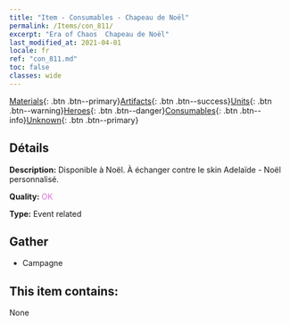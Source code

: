 ```yaml
---
title: "Item - Consumables - Chapeau de Noël"
permalink: /Items/con_811/
excerpt: "Era of Chaos  Chapeau de Noël"
last_modified_at: 2021-04-01
locale: fr
ref: "con_811.md"
toc: false
classes: wide
---
```

 [Materials](/fr/Items/){: .btn .btn--primary}[Artifacts](/fr/Items/Artifacts/){: .btn .btn--success}[Units](/fr/Items/Units/){: .btn .btn--warning}[Heroes](/fr/Items/Heroes/){: .btn .btn--danger}[Consumables](/fr/Items/Consumables/){: .btn .btn--info}[Unknown](/fr/Items/Unknown/){: .btn .btn--primary}

## Détails
 **Description:** Disponible à Noël. À échanger contre le skin Adelaïde - Noël personnalisé.

 **Quality:** <span style="color: #DA70D6">OK</span>

 **Type:** Event related

## Gather

*    Campagne 

## This item contains:

  None

